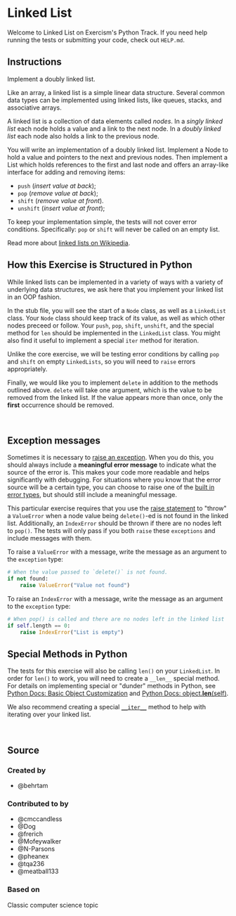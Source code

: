 # Linked List

Welcome to Linked List on Exercism's Python Track.
If you need help running the tests or submitting your code, check out `HELP.md`.

## Instructions

Implement a doubly linked list.

Like an array, a linked list is a simple linear data structure.
Several common data types can be implemented using linked lists, like queues, stacks, and associative arrays.

A linked list is a collection of data elements called *nodes*.
In a *singly linked list* each node holds a value and a link to the next node.
In a *doubly linked list* each node also holds a link to the previous node.

You will write an implementation of a doubly linked list.
Implement a Node to hold a value and pointers to the next and previous nodes.
Then implement a List which holds references to the first and last node and offers an array-like interface for adding and removing items:

- `push` (*insert value at back*);
- `pop` (*remove value at back*);
- `shift` (*remove value at front*).
- `unshift` (*insert value at front*);

To keep your implementation simple, the tests will not cover error conditions.
Specifically: `pop` or `shift` will never be called on an empty list.

Read more about [linked lists on Wikipedia][linked-lists].

[linked-lists]: https://en.wikipedia.org/wiki/Linked_list

## How this Exercise is Structured in Python

While linked lists can be implemented in a variety of ways with a variety of underlying data structures, we ask here that you implement your linked list in an OOP fashion.

In the stub file, you will see the start of a `Node` class, as well as a `LinkedList` class.
Your `Node` class should keep track of its value, as well as which other nodes preceed or follow.
Your `push`, `pop`, `shift`, `unshift`, and the special method for `len` should be implemented in the `LinkedList` class.
You might also find it useful to implement a special `iter` method for iteration.

Unlike the core exercise, we will be testing error conditions by calling `pop` and `shift` on empty `LinkedLists`, so you will need to `raise` errors appropriately.

Finally, we would like you to implement `delete` in addition to the methods outlined above.
`delete` will take one argument, which is the value to be removed from the linked list.
If the value appears more than once, only the **first** occurrence should be removed.

<br>

## Exception messages

Sometimes it is necessary to [raise an exception][raising]. When you do this, you should always include a **meaningful error message** to indicate what the source of the error is.
This makes your code more readable and helps significantly with debugging.
For situations where you know that the error source will be a certain type, you can choose to raise one of the [built in error types][error types], but should still include a meaningful message.

This particular exercise requires that you use the [raise statement][raise] to "throw" a `ValueError` when a node value being `delete()`-ed is not found in the linked list.
Additionally, an `IndexError` should be thrown if there are no nodes left to `pop()`.
The tests will only pass if you both `raise` these `exceptions` and include messages with them.

To raise a `ValueError` with a message, write the message as an argument to the `exception` type:

```python
# When the value passed to `delete()` is not found.
if not found:
    raise ValueError("Value not found")

```

To raise an `IndexError` with a message, write the message as an argument to the `exception` type:

```python
# When pop() is called and there are no nodes left in the linked list
if self.length == 0:
    raise IndexError("List is empty")

```


## Special Methods in Python

The tests for this exercise will also be calling `len()` on your `LinkedList`.
In order for `len()` to work, you will need to create a `__len__` special method.
For details on implementing special or "dunder" methods in Python, see [Python Docs: Basic Object Customization][basic customization] and [Python Docs: object.__len__(self)][__len__].

We also recommend creating a special [`__iter__`][__iter__] method to help with iterating over your linked list.

<br>

[__iter__]: https://docs.python.org/3/reference/datamodel.html#object.__iter__
[__len__]: https://docs.python.org/3/reference/datamodel.html#object.__len__
[basic customization]: https://docs.python.org/3/reference/datamodel.html#basic-customization
[error types]: https://docs.python.org/3/library/exceptions.html#base-classes
[raise]: https://docs.python.org/3/reference/simple_stmts.html#the-raise-statement
[raising]: https://docs.python.org/3/tutorial/errors.html#raising-exceptions

## Source

### Created by

- @behrtam

### Contributed to by

- @cmccandless
- @Dog
- @frerich
- @Mofeywalker
- @N-Parsons
- @pheanex
- @tqa236
- @meatball133

### Based on

Classic computer science topic